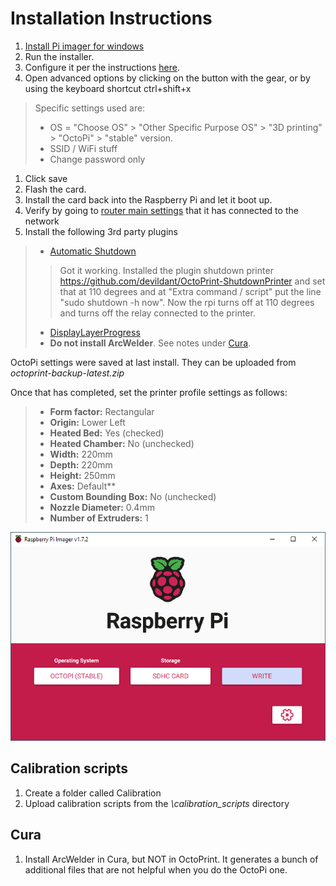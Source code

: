 # Installation Instructions
1. [Install Pi imager for windows](https://www.raspberrypi.com/software/)
1. Run the installer.
1. Configure it per the instructions [here](https://octoprint.org/download/).
1. Open advanced options by clicking on the button with the gear, or by using the keyboard shortcut ctrl+shift+x
> Specific settings used are:
> - OS =  "Choose OS" > "Other Specific Purpose OS" > "3D printing" > "OctoPi" > "stable" version.
> - SSID / WiFi stuff
> - Change password only
1. Click save
1. Flash the card.
1. Install the card back into the Raspberry Pi and let it boot up.
1. Verify by going to [router main settings](http://192.168.1.1) that it has connected to the network
1. Install the following 3rd party plugins
> - [Automatic Shutdown](https://www.reddit.com/r/octoprint/comments/mm9cbi/automatic_shutdown_after_prints/)
> > Got it working. Installed the plugin shutdown printer https://github.com/devildant/OctoPrint-ShutdownPrinter and set that at 110 degrees and at "Extra command / script" put the line "sudo shutdown -h now". Now the rpi turns off at 110 degrees and turns off the relay connected to the printer.
> - [DisplayLayerProgress](https://all3dp.com/2/must-have-octoprint-plugins/)
> - **Do not install ArcWelder**. See notes under [Cura](#Cura).

OctoPi settings were saved at last install. They can be uploaded from *octoprint-backup-latest.zip*

Once that has completed, set the printer profile settings as follows:
> - **Form factor:** Rectangular
> - **Origin:** Lower Left
> - **Heated Bed:** Yes (checked)
> - **Heated Chamber:** No (unchecked)
> - **Width:** 220mm
> - **Depth:** 220mm
> - **Height:** 250mm
> - **Axes:** Default**
> - **Custom Bounding Box:** No (unchecked)
> - **Nozzle Diameter:** 0.4mm
> - **Number of Extruders:** 1

![Raspberry Pi settings](raspberry_installer_settings.png)

## Calibration scripts
1. Create a folder called Calibration
1. Upload calibration scripts from the *\calibration_scripts* directory 

## Cura
1. Install ArcWelder in Cura, but NOT in OctoPrint. It generates a bunch of additional files that are not helpful when you do the OctoPi one.
